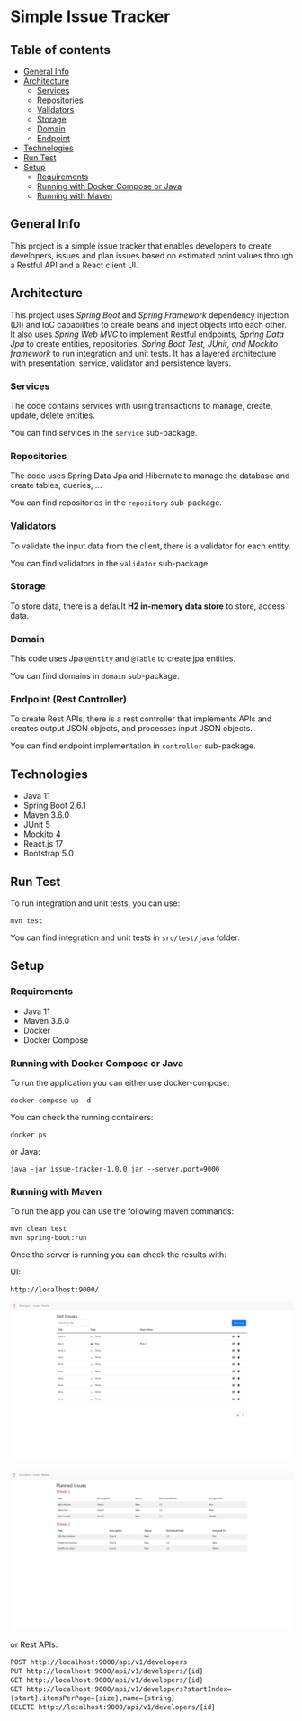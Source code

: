 # Simple Issue Tracker
## Table of contents

* [General Info](#general-info)
* [Architecture](#architecture)
    * [Services](#services)
    * [Repositories](#repositories)
    * [Validators](#validators)
    * [Storage](#storage)
    * [Domain](#domain)
    * [Endpoint](#endpoint)
* [Technologies](#technologies)
* [Run Test](#how-to-test)
* [Setup](#setup)
    * [Requirements](#requirements)
    * [Running with Docker Compose or Java](#running-with-docker-compose-or-java)
    * [Running with Maven](#running-with-maven)

## General Info

This project is a simple issue tracker that enables developers to create developers, issues and plan issues based on
estimated point values through a Restful API and a React client UI.

## Architecture

This project uses *Spring Boot* and *Spring Framework* dependency injection (DI) and IoC capabilities to create beans
and inject objects into each other. It also uses *Spring Web MVC* to implement Restful endpoints, *Spring Data Jpa* to
create entities, repositories, *Spring Boot Test, JUnit, and Mockito framework* to run integration and unit tests. It
has a layered architecture with presentation, service, validator and persistence layers.

### Services

The code contains services with using transactions to manage, create, update, delete entities.

You can find services in the `service` sub-package.

### Repositories

The code uses Spring Data Jpa and Hibernate to manage the database and create tables, queries, ...

You can find repositories in the `repository` sub-package.

### Validators

To validate the input data from the client, there is a validator for each entity.

You can find validators in the `validator` sub-package.

### Storage

To store data, there is a default **H2 in-memory data store** to store, access data.

### Domain

This code uses Jpa `@Entity` and `@Table` to create jpa entities.

You can find domains in `domain` sub-package.

### Endpoint (Rest Controller)

To create Rest APIs, there is a rest controller that implements APIs and creates output JSON objects, and processes
input JSON objects.

You can find endpoint implementation in `controller` sub-package.

## Technologies

- Java 11
- Spring Boot 2.6.1
- Maven 3.6.0
- JUnit 5
- Mockito 4
- React.js 17
- Bootstrap 5.0

## Run Test

To run integration and unit tests, you can use:

```
mvn test
```

You can find integration and unit tests in `src/test/java` folder.

## Setup

### Requirements

- Java 11
- Maven 3.6.0
- Docker
- Docker Compose

### Running with Docker Compose or Java

To run the application you can either use docker-compose:

```
docker-compose up -d
```

You can check the running containers:

```
docker ps
```

or Java:

```
java -jar issue-tracker-1.0.0.jar --server.port=9000
```

### Running with Maven

To run the app you can use the following maven commands:

```
mvn clean test
mvn spring-boot:run
```

Once the server is running you can check the results with:

UI:

```
http://localhost:9000/
```

![Issues](https://github.com/mehdichitforoosh/simple-issue-tracker/blob/master/screenshot-1.png?raw=true)

![Planner](https://github.com/mehdichitforoosh/simple-issue-tracker/blob/master/screenshot-2.png?raw=true)

or Rest APIs:

```
POST http://localhost:9000/api/v1/developers
PUT http://localhost:9000/api/v1/developers/{id}
GET http://localhost:9000/api/v1/developers/{id}
GET http://localhost:9000/api/v1/developers?startIndex={start},itemsPerPage={size},name={string}
DELETE http://localhost:9000/api/v1/developers/{id}
```
